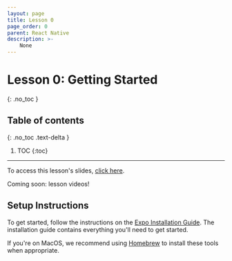 ```yaml
---
layout: page
title: Lesson 0
page_order: 0
parent: React Native
description: >-
    None
---
```


# Lesson 0: Getting Started
{: .no_toc }

## Table of contents
{: .no_toc .text-delta }

1. TOC
{:toc}

---

To access this lesson's slides, [click here](https://docs.google.com/presentation/d/1cStn6PqscIJfeQJd9mHPrARsaOk9MuHOY47WFst9nWk/edit?usp=sharing).

Coming soon: lesson videos!

## Setup Instructions

To get started, follow the instructions on the [Expo Installation Guide](https://docs.expo.io/get-started/installation/). The installation guide contains everything you'll need to get started.

If you're on MacOS, we recommend using [Homebrew](https://brew.sh) to install these tools when appropriate.
